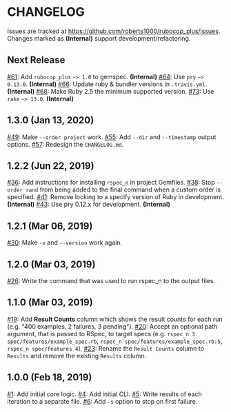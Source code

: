 # CHANGELOG

Issues are tracked at https://github.com/roberts1000/rubocop_plus/issues. Changes marked as **(Internal)** support development/refactoring.

## Next Release

[#61](../../issues/61): Add `rubocop_plus` `~> 1.0` to gemspec. **(Internal)**
[#64](../../issues/64): Use `pry` `~> 0.13.0`. **(Internal)**
[#66](../../issues/66): Update ruby & bundler versions in `.travis.yml`. **(Internal)**
[#68](../../issues/68): Make Ruby 2.5 the minimum supported version.
[#73](../../issues/73): Use `rake` `~> 13.0`. **(Internal)**

## 1.3.0 (Jan 13, 2020)

[#49](../../issues/49): Make `--order project` work.
[#55](../../issues/55): Add `--dir` and `--timestamp` output options.
[#57](../../issues/57): Redesign the `CHANGELOG.md`.

## 1.2.2 (Jun 22, 2019)

[#36](../../issues/36): Add instructions for installing `rspec_n` in project Gemfiles.
[#38](../../issues/38): Stop `--order rand` from being added to the final command when a custom order is specified.
[#41](../../issues/41): Remove locking to a specify version of Ruby in development. **(Internal)**
[#43](../../issues/43): Use pry 0.12.x for development. **(Internal)**

## 1.2.1 (Mar 06, 2019)

[#30](../../issues/30): Make `-v` and `--version` work again.

## 1.2.0 (Mar 03, 2019)

[#26](../../issues/26): Write the command that was used to run rspec_n to the output files.

## 1.1.0 (Mar 03, 2019)

[#19](../../issues/19): Add **Result Counts** column which shows the result counts for each run (e.g. "400 examples, 2 failures, 3 pending").
[#20](../../issues/20): Accept an optional path argument, that is passed to RSpec, to target specs (e.g. `rspec_n 3 spec/features/example_spec.rb`, `rspec_n spec/features/example_spec.rb:5`, `rspec_n spec/features 4`).
[#23](../../issues/23): Rename the `Result Counts` column to `Results` and remove the existing `Results` column.

## 1.0.0 (Feb 18, 2019)

[#1](../../issues/1): Add initial core logic.
[#4](../../issues/4): Add initial CLI.
[#5](../../issues/5): Write results of each iteration to a separate file.
[#6](../../issues/6): Add `-s` option to stop on first failure.
